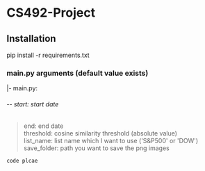 # CS492-Project

## Installation   
pip install -r requirements.txt

### main.py arguments (default value exists)    
|- main.py:   
###### -- start: start date   
> end: end date   
> threshold: cosine similarity threshold (absolute value)   
> list_name: list name which I want to use ('S&P500' or 'DOW')   
> save_folder: path you want to save the png images   

    code plcae
